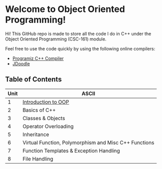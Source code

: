 # Welcome to Object Oriented Programming!

Hi! 
This GitHub repo is made to store all the code I do in C++ under the Object Oriented Programming (CSC-161) module.

Feel free to use the code quickly by using the following online compilers:
* [Programiz C++ Compiler](https://www.programiz.com/cpp-programming/online-compiler/)
* [JDoodle](https://www.jdoodle.com/online-compiler-c++/)


## Table of Contents
|Unit |ASCII                              |
|-|----------------------------------------------|
|1|[Introduction to OOP](https://github.com/suyogsatyal/cpp/blob/main/Chapter%201/Chapter%201.md)|
|2|Basics of C++|
|3|Classes & Objects|
|4|Operator Overloading|
|5|Inheritance|
|6|Virtual Function, Polymorphism and Misc C++ Functions|
|7|Function Templates & Exception Handling|
|8|File Handling|

